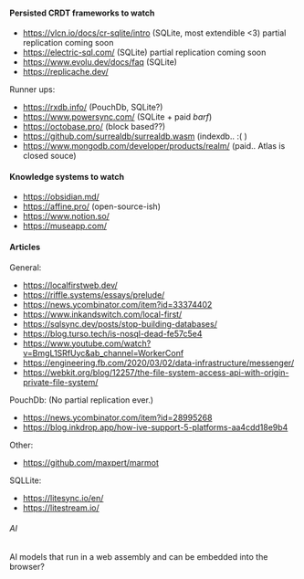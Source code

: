 #### Persisted CRDT frameworks to watch
- https://vlcn.io/docs/cr-sqlite/intro (SQLite, most extendible <3) partial replication coming soon
- https://electric-sql.com/ (SQLite) partial replication coming soon
- https://www.evolu.dev/docs/faq (SQLite)
- https://replicache.dev/

Runner ups:
- https://rxdb.info/ (PouchDb, SQLite?)
- https://www.powersync.com/ (SQLite + paid *barf*)
- https://octobase.pro/ (block based??)
- https://github.com/surrealdb/surrealdb.wasm (indexdb.. :( )
- https://www.mongodb.com/developer/products/realm/ (paid.. Atlas is closed souce)

#### Knowledge systems to watch
- https://obsidian.md/
- https://affine.pro/ (open-source-ish)
- https://www.notion.so/
- https://museapp.com/


#### Articles

General:
- https://localfirstweb.dev/
- https://riffle.systems/essays/prelude/
- https://news.ycombinator.com/item?id=33374402
- https://www.inkandswitch.com/local-first/
- https://sqlsync.dev/posts/stop-building-databases/
- https://blog.turso.tech/is-nosql-dead-fe57c5e4
- https://www.youtube.com/watch?v=BmgL1SRfUyc&ab_channel=WorkerConf
- https://engineering.fb.com/2020/03/02/data-infrastructure/messenger/
- https://webkit.org/blog/12257/the-file-system-access-api-with-origin-private-file-system/

PouchDb: (No partial replication ever.)
- https://news.ycombinator.com/item?id=28995268
- https://blog.inkdrop.app/how-ive-support-5-platforms-aa4cdd18e9b4

Other:
- https://github.com/maxpert/marmot


SQLLite:
- https://litesync.io/en/
- https://litestream.io/



###### AI

AI models that run in a web assembly and can be embedded into the browser?